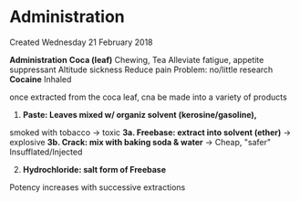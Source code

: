 # Administration
Created Wednesday 21 February 2018

**Administration**
**Coca (leaf)**
Chewing, Tea
Alleviate fatigue, appetite suppressant
Altitude sickness
Reduce pain
Problem: no/little research
**Cocaine**
Inhaled
		
once extracted from the coca leaf, cna be made into a variety of products

1. **Paste: Leaves mixed w/ organiz solvent (kerosine/gasoline),** 

smoked with tobacco -> toxic
**3a. Freebase: extract into solvent (ether)**
-> explosive
**3b. Crack: mix with baking soda & water**
-> Cheap, "safer"
Insufflated/Injected

2. **Hydrochloride: salt form of Freebase**

Potency increases with successive extractions

